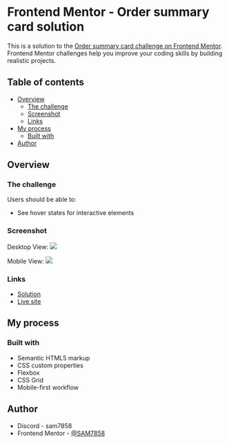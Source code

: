 # Frontend Mentor - Order summary card solution

This is a solution to the [Order summary card challenge on Frontend Mentor](https://www.frontendmentor.io/challenges/order-summary-component-QlPmajDUj). Frontend Mentor challenges help you improve your coding skills by building realistic projects. 

## Table of contents

- [Overview](#overview)
  - [The challenge](#the-challenge)
  - [Screenshot](#screenshot)
  - [Links](#links)
- [My process](#my-process)
  - [Built with](#built-with)
- [Author](#author)


## Overview

### The challenge

Users should be able to:

- See hover states for interactive elements

### Screenshot

Desktop View:
<img src="Order-Summary-Component/images/Desktop Screen Shot.png">

Mobile View:
<img src="Order-Summary-Component/images/Mobile Screen Shot.png">

### Links

- <a href="https://github.com/SAM7858/Order-Summary-Component.git">Solution</a>
- <a href="https://order-summary-component-main7858.netlify.app/">Live site</a>

## My process

### Built with

- Semantic HTML5 markup
- CSS custom properties
- Flexbox
- CSS Grid
- Mobile-first workflow
  
## Author

- Discord - sam7858
- Frontend Mentor - [@SAM7858](https://www.frontendmentor.io/profile/SAM7858)


